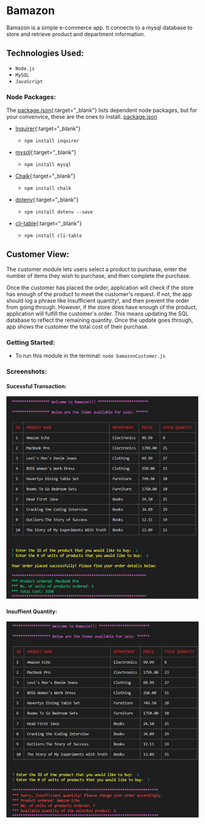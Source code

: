 # Bamazon

Bamazon is a simple e-commerce app. It connects to a mysql database to store and retrieve product and department information.

## Technologies Used:

* `Node.js`
* `MySQL`
* `JavaScript`

### Node Packages:

The [package.json](https://github.com/anishbnair/Bamazon/blob/master/package.json){:target="_blank"} lists dependent node packages, but for your convenvice, these are the ones to install.
<a href="https://github.com/anishbnair/Bamazon/blob/master/package.json" target="_blank">package.json</a>

* [Inquirer](https://www.npmjs.com/package/inquirer){:target="_blank"}
    - `npm install inquirer`

* [mysql](https://www.npmjs.com/package/mysql){:target="_blank"}
    - `npm install mysql`

* [Chalk](https://www.npmjs.com/package/chalk){:target="_blank"}
    - `npm install chalk`

* [dotenv](https://www.npmjs.com/package/dotenv){:target="_blank"}
    - `npm install dotenv --save`

* [cli-table](https://www.npmjs.com/package/cli-table){:target="_blank"}
    - `npm install cli-table`

## Customer View:

The customer module lets users select a product to purchase, enter the number of items they wish to purchase, and then complete the purchase.

Once the customer has placed the order, application will check if the store has enough of the product to meet the customer's request. If not, the app should log a phrase like Insufficient quantity!, and then prevent the order from going through. However, if the store does have enough of the product, application will fulfill the customer's order. This means updating the SQL database to reflect the remaining quantity. Once the update goes through, app shows the customer the total cost of their purchase.

### Getting Started:

* To run this module in the terminal:
`node bamazonCustomer.js`

### Screenshots:
#### Sucessful Transaction:
![Bamazon](/images/customerView_Success.png)
#### Insuffient Quantity:
![Bamazon](/images/customerView_Fail.png)